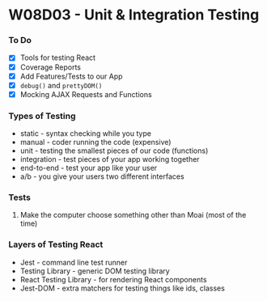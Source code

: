 # W08D03 - Unit & Integration Testing

### To Do
- [x] Tools for testing React
- [x] Coverage Reports
- [x] Add Features/Tests to our App
- [x] `debug()` and `prettyDOM()`
- [x] Mocking AJAX Requests and Functions

### Types of Testing
* static - syntax checking while you type
* manual - coder running the code (expensive)
* unit - testing the smallest pieces of our code (functions)
* integration - test pieces of your app working together
* end-to-end - test your app like your user
* a/b - you give your users two different interfaces

### Tests
1. Make the computer choose something other than Moai (most of the time)



### Layers of Testing React
* Jest - command line test runner
* Testing Library - generic DOM testing library
* React Testing Library - for rendering React components
* Jest-DOM - extra matchers for testing things like ids, classes





























